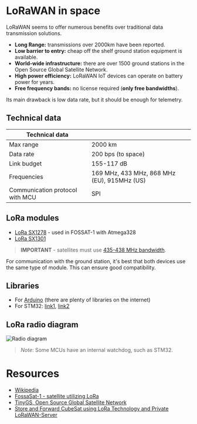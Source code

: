 # LoRaWAN in space

LoRaWAN seems to offer numerous benefits over traditional data transmission solutions.

-   **Long Range:** transmissions over 2000km have been reported.
-   **Low barrier to entry:** cheap off the shelf ground station equipment is available.
-   **World-wide infrastructure:** there are over 1500 ground stations in the Open Source Global Satellite Network.
-   **High power efficiency:** LoRaWAN IoT devices can operate on battery power for years.
-   **Free frequency bands:** no license required (**only free bandwidths**).

Its main drawback is low data rate, but it should be enough for telemetry.


## Technical data


|Technical data | |
|---|---|
|Max range | 2000 km | 
|Data rate| 200 bps  (to space) |
|Link budget| 155-117 dB |
|Frequencies| 169 MHz, 433 MHz, 868 MHz (EU), 915MHz (US)|
|Communication protocol with MCU| SPI | 

## LoRa modules

- [LoRa SX1278](https://nettigo.pl/products/modul-lora-ra-02-sx1278-433mhz) - used in FOSSAT-1 with Atmega328
- [LoRa SX1301](https://www.semtech.com/products/wireless-rf/lora-core/sx1301)


> **IMPORTANT** - satellites must use [435-438 MHz bandwidth](https://www.iaru-r1.org/wp-content/uploads/2021/03/UHF-Bandplan.pdf).

For communication with the ground station, it's best that both devices use the same type of module. This can ensure good compatibility.

##  Libraries

- For [Arduino](https://www.arduino.cc/reference/en/libraries/lora/) (there are plenty of libraries on the internet)
- For STM32: [link1](https://github.com/SMotlaq/LoRa), [link2](https://github.com/wdomski/SX1278)

## LoRa radio diagram

 ![Radio diagram](radio_diagram.png)

 > *Note*: Some MCUs have an internal watchdog, such as STM32.

# Resources

-   [Wikipedia](https://en.wikipedia.org/wiki/LoRa)
-   [FossaSat-1 - satellite utilizing LoRa](https://github.com/FOSSASystems/FOSSASAT-1)
-   [TinyGS, Open Source Global Satellite Network](https://tinygs.com/)
-   [Store and Forward CubeSat using LoRa Technology and Private LoRaWAN-Server](https://digitalcommons.usu.edu/cgi/viewcontent.cgi?article=4657&context=smallsat)

